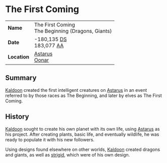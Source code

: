 # The First Coming

|||
| --- | --- |
| **Name** | The First Coming<br>The Beginning (Dragons, Giants) | event.2
| **Date** | -180,135 [DS](../calendars/naissance-calendar.md)<br>183,077 [AA](../calendars/astorian-calendar.md) |
| **Location** | [Astarus](../../celestial-objects/astarus.md)<br>[Oonar](../../celestial-objects/oonar.md) |

## Summary

[Kaldoon](../../gods/deities/kaldoon.md) created the first intelligent creatures on [Astarus](../../celestial-objects/astarus.md) in an event referred to by those races as The Beginning, and later by elves as The First Coming.

## History

[Kaldoon](../../gods/deities/kaldoon.md) sought to create his own planet with its own life, using [Astarus](../../celestial-objects/astarus.md) as his project. After creating plants, basic life, and eventually wildlife, he was ready to populate it with his new followers.

Using designs found elsewhere on other worlds, [Kaldoon](../../gods/deities/kaldoon.md) created dragons and giants, as well as [strigid](../../lineages/strigid.md), which were of his own design.
